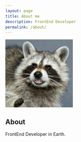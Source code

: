 ```yaml
---
layout: page
title: About me
description: FrontEnd Developer
permalink: /about/
---
```


<img itemprop="image" class="img-rounded" src="/assets/img/profile.jpg" alt="dalgos">

## About

FrontEnd Developer in Earth.
